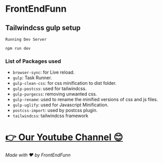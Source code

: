 # FrontEndFunn

## Tailwindcss gulp setup

`Running Dev Server`

```
npm run dev
```

### List of Packages used

- `browser-sync`: for Live reload.
- `gulp`: Task Runner.
- `gulp-clean-css`: for css minification to dist folder.
- `gulp-postcss`: used for tailwindcss.
- `gulp-purgecss`: removing unwanted css.
- `gulp-rename`: used to rename the minified versions of css and js files.
- `gulp-uglify`: used for Javascript Minification.
- `postcss-import`: used by postcss plugin.
- `tailwindcss`: tailwindcss framework

# [👉 Our Youtube Channel 😊](https://www.youtube.com/channel/UCpOHt5d6GG-mvo-_pU06rhQ)

_Made with ❤️ by FrontEndFunn_
